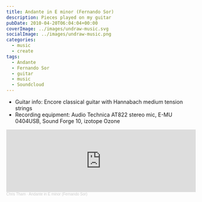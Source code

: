 ```yaml
---
title: Andante in E minor (Fernando Sor)
description: Pieces played on my guitar
pubDate: 2010-04-20T06:04:04+00:00
coverImage: ../images/undraw-music.svg
socialImage: ../images/undraw-music.png
categories:
  - music
  - create
tags:
  - Andante
  - Fernando Sor
  - guitar
  - music
  - Soundcloud
---
```


- Guitar info: Encore classical guitar with Hannabach medium tension strings
- Recording equipment: Audio Technica AT822 stereo mic, E-MU 0404USB, Sound Forge 10, izotope Ozone

<iframe width="100%" height="166" scrolling="no" frameborder="no" allow="autoplay" src="https://w.soundcloud.com/player/?url=https%3A//api.soundcloud.com/tracks/4109245&color=%23ff5500&auto_play=false&hide_related=false&show_comments=true&show_user=true&show_reposts=false&show_teaser=true"></iframe><div style="font-size: 10px; color: #cccccc;line-break: anywhere;word-break: normal;overflow: hidden;white-space: nowrap;text-overflow: ellipsis; font-family: Interstate,Lucida Grande,Lucida Sans Unicode,Lucida Sans,Garuda,Verdana,Tahoma,sans-serif;font-weight: 100;"><a href="https://soundcloud.com/chris-tham" title="Chris Tham" target="_blank" style="color: #cccccc; text-decoration: none;">Chris Tham</a> · <a href="https://soundcloud.com/chris-tham/sor-andante-in-e-minor-mastered" title="Andante in E minor (Fernando Sor)" target="_blank" style="color: #cccccc; text-decoration: none;">Andante in E minor (Fernando Sor)</a></div>
